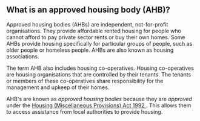 ##  What is an approved housing body (AHB)?

Approved housing bodies (AHBs) are independent, not-for-profit organisations.
They provide affordable rented housing for people who cannot afford to pay
private sector rents or buy their own homes. Some AHBs provide housing
specifically for particular groups of people, such as older people or homeless
people. AHBs are also known as housing associations.

The term AHB also includes housing co-operatives. Housing co-operatives are
housing organisations that are controlled by their tenants. The tenants or
members of these co-operatives share responsibility for the management and
upkeep of their homes.

AHB's are known as _approved housing bodies_ because they are _approved_ under
the [ Housing (Miscellaneous Provisions) Act 1992
](http://www.irishstatutebook.ie/eli/1992/act/18/section/6/enacted/en/html) .
This allows them to access assistance from local authorities to provide
housing.
